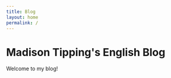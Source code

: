 ```yaml
---
title: Blog
layout: home
permalink: /
---
```

# Madison Tipping's English Blog

Welcome to my blog!


